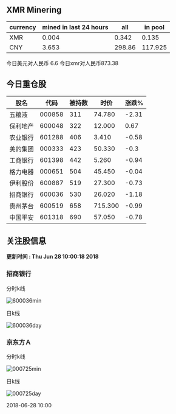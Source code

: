 ## XMR Minering

|currency|mined in last 24 hours|all|in pool|
|---|---|---|---|
|XMR|0.004|0.342|0.135|
|CNY|3.653|298.86|117.925|

今日美元对人民币 6.6	今日xmr对人民币873.38


## 今日重仓股 

|股名|代码|被持数|时价|涨跌%|
|---|---|---|---|---|
|五粮液|000858|311|74.780|-2.31|
|保利地产|600048|322|12.000|0.67|
|农业银行|601288|406|3.410|-0.58|
|美的集团|000333|423|50.330|-0.3|
|工商银行|601398|442|5.260|-0.94|
|格力电器|000651|504|45.450|-0.04|
|伊利股份|600887|519|27.300|-0.73|
|招商银行|600036|530|26.020|-1.18|
|贵州茅台|600519|658|715.300|-0.99|
|中国平安|601318|690|57.050|-0.78|

## 关注股信息
**更新时间 : Thu Jun 28 10:00:18 2018**
### 招商银行 
分时k线

![600036min](http://image.sinajs.cn/newchart/min/n/sh600036.gif)

日k线

![600036day](http://image.sinajs.cn/newchart/daily/n/sh600036.gif)

### 京东方Ａ 
分时k线

![000725min](http://image.sinajs.cn/newchart/min/n/sz000725.gif)

日k线

![000725day](http://image.sinajs.cn/newchart/daily/n/sz000725.gif)

2018-06-28 10:00